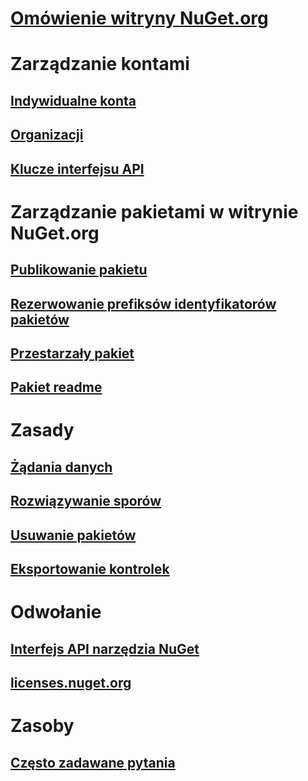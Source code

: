 # [Omówienie witryny NuGet.org](overview-nuget-org.md)
# Zarządzanie kontami
## [Indywidualne konta](individual-accounts.md)
## [Organizacji](organizations-on-nuget-org.md)
## [Klucze interfejsu API](scoped-api-keys.md)
# Zarządzanie pakietami w witrynie NuGet.org
## [Publikowanie pakietu](publish-a-package.md)
## [Rezerwowanie prefiksów identyfikatorów pakietów](id-prefix-reservation.md)
## [Przestarzały pakiet](deprecate-packages.md)
## [Pakiet readme](package-readme-on-nuget-org.md)
# Zasady
## [Żądania danych](policies/Data-requests.md)
## [Rozwiązywanie sporów](policies/dispute-resolution.md)
## [Usuwanie pakietów](policies/deleting-packages.md)
## [Eksportowanie kontrolek](policies/export-control.md)
# Odwołanie
## [Interfejs API narzędzia NuGet](../api/overview.md)
## [licenses.nuget.org](licenses.nuget.org.md)
# Zasoby
## [Często zadawane pytania](nuget-org-faq.yml)
